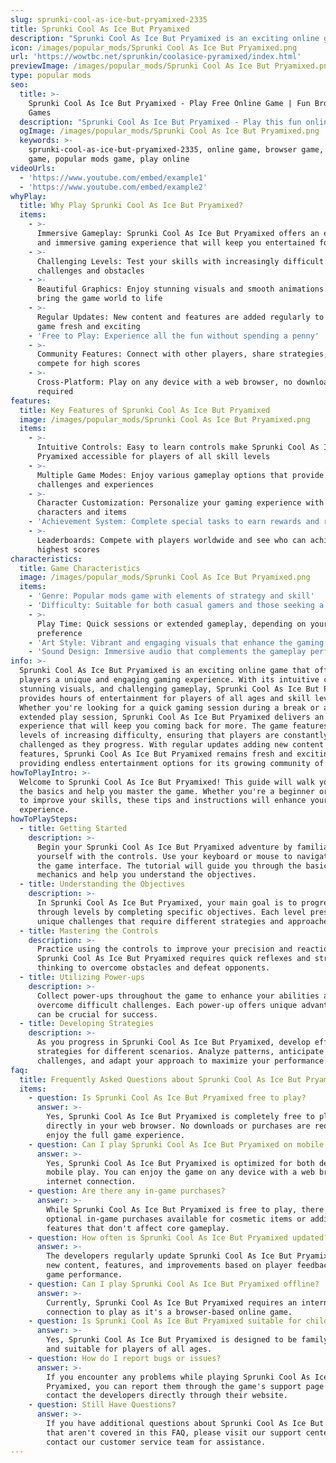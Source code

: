 ```yaml
---
slug: sprunki-cool-as-ice-but-pryamixed-2335
title: Sprunki Cool As Ice But Pryamixed
description: "Sprunki Cool As Ice But Pryamixed is an exciting online game. Play for free directly in your browser!"
icon: /images/popular_mods/Sprunki Cool As Ice But Pryamixed.png
url: 'https://wowtbc.net/sprunkin/coolasice-pyramixed/index.html'
previewImage: /images/popular_mods/Sprunki Cool As Ice But Pryamixed.png
type: popular mods
seo:
  title: >-
    Sprunki Cool As Ice But Pryamixed - Play Free Online Game | Fun Browser
    Games
  description: "Sprunki Cool As Ice But Pryamixed - Play this fun online game for free in your browser. No download required!"
  ogImage: /images/popular_mods/Sprunki Cool As Ice But Pryamixed.png
  keywords: >-
    sprunki-cool-as-ice-but-pryamixed-2335, online game, browser game, free
    game, popular mods game, play online
videoUrls:
  - 'https://www.youtube.com/embed/example1'
  - 'https://www.youtube.com/embed/example2'
whyPlay:
  title: Why Play Sprunki Cool As Ice But Pryamixed?
  items:
    - >-
      Immersive Gameplay: Sprunki Cool As Ice But Pryamixed offers an engaging
      and immersive gaming experience that will keep you entertained for hours
    - >-
      Challenging Levels: Test your skills with increasingly difficult
      challenges and obstacles
    - >-
      Beautiful Graphics: Enjoy stunning visuals and smooth animations that
      bring the game world to life
    - >-
      Regular Updates: New content and features are added regularly to keep the
      game fresh and exciting
    - 'Free to Play: Experience all the fun without spending a penny'
    - >-
      Community Features: Connect with other players, share strategies, and
      compete for high scores
    - >-
      Cross-Platform: Play on any device with a web browser, no downloads
      required
features:
  title: Key Features of Sprunki Cool As Ice But Pryamixed
  image: /images/popular_mods/Sprunki Cool As Ice But Pryamixed.png
  items:
    - >-
      Intuitive Controls: Easy to learn controls make Sprunki Cool As Ice But
      Pryamixed accessible for players of all skill levels
    - >-
      Multiple Game Modes: Enjoy various gameplay options that provide different
      challenges and experiences
    - >-
      Character Customization: Personalize your gaming experience with unique
      characters and items
    - 'Achievement System: Complete special tasks to earn rewards and recognition'
    - >-
      Leaderboards: Compete with players worldwide and see who can achieve the
      highest scores
characteristics:
  title: Game Characteristics
  image: /images/popular_mods/Sprunki Cool As Ice But Pryamixed.png
  items:
    - 'Genre: Popular mods game with elements of strategy and skill'
    - 'Difficulty: Suitable for both casual gamers and those seeking a challenge'
    - >-
      Play Time: Quick sessions or extended gameplay, depending on your
      preference
    - 'Art Style: Vibrant and engaging visuals that enhance the gaming experience'
    - 'Sound Design: Immersive audio that complements the gameplay perfectly'
info: >-
  Sprunki Cool As Ice But Pryamixed is an exciting online game that offers
  players a unique and engaging gaming experience. With its intuitive controls,
  stunning visuals, and challenging gameplay, Sprunki Cool As Ice But Pryamixed
  provides hours of entertainment for players of all ages and skill levels.
  Whether you're looking for a quick gaming session during a break or an
  extended play session, Sprunki Cool As Ice But Pryamixed delivers an immersive
  experience that will keep you coming back for more. The game features multiple
  levels of increasing difficulty, ensuring that players are constantly
  challenged as they progress. With regular updates adding new content and
  features, Sprunki Cool As Ice But Pryamixed remains fresh and exciting,
  providing endless entertainment options for its growing community of players.
howToPlayIntro: >-
  Welcome to Sprunki Cool As Ice But Pryamixed! This guide will walk you through
  the basics and help you master the game. Whether you're a beginner or looking
  to improve your skills, these tips and instructions will enhance your gaming
  experience.
howToPlaySteps:
  - title: Getting Started
    description: >-
      Begin your Sprunki Cool As Ice But Pryamixed adventure by familiarizing
      yourself with the controls. Use your keyboard or mouse to navigate through
      the game interface. The tutorial will guide you through the basic
      mechanics and help you understand the objectives.
  - title: Understanding the Objectives
    description: >-
      In Sprunki Cool As Ice But Pryamixed, your main goal is to progress
      through levels by completing specific objectives. Each level presents
      unique challenges that require different strategies and approaches.
  - title: Mastering the Controls
    description: >-
      Practice using the controls to improve your precision and reaction time.
      Sprunki Cool As Ice But Pryamixed requires quick reflexes and strategic
      thinking to overcome obstacles and defeat opponents.
  - title: Utilizing Power-ups
    description: >-
      Collect power-ups throughout the game to enhance your abilities and
      overcome difficult challenges. Each power-up offers unique advantages that
      can be crucial for success.
  - title: Developing Strategies
    description: >-
      As you progress in Sprunki Cool As Ice But Pryamixed, develop effective
      strategies for different scenarios. Analyze patterns, anticipate
      challenges, and adapt your approach to maximize your performance.
faq:
  title: Frequently Asked Questions about Sprunki Cool As Ice But Pryamixed
  items:
    - question: Is Sprunki Cool As Ice But Pryamixed free to play?
      answer: >-
        Yes, Sprunki Cool As Ice But Pryamixed is completely free to play
        directly in your web browser. No downloads or purchases are required to
        enjoy the full game experience.
    - question: Can I play Sprunki Cool As Ice But Pryamixed on mobile devices?
      answer: >-
        Yes, Sprunki Cool As Ice But Pryamixed is optimized for both desktop and
        mobile play. You can enjoy the game on any device with a web browser and
        internet connection.
    - question: Are there any in-game purchases?
      answer: >-
        While Sprunki Cool As Ice But Pryamixed is free to play, there may be
        optional in-game purchases available for cosmetic items or additional
        features that don't affect core gameplay.
    - question: How often is Sprunki Cool As Ice But Pryamixed updated?
      answer: >-
        The developers regularly update Sprunki Cool As Ice But Pryamixed with
        new content, features, and improvements based on player feedback and
        game performance.
    - question: Can I play Sprunki Cool As Ice But Pryamixed offline?
      answer: >-
        Currently, Sprunki Cool As Ice But Pryamixed requires an internet
        connection to play as it's a browser-based online game.
    - question: Is Sprunki Cool As Ice But Pryamixed suitable for children?
      answer: >-
        Yes, Sprunki Cool As Ice But Pryamixed is designed to be family-friendly
        and suitable for players of all ages.
    - question: How do I report bugs or issues?
      answer: >-
        If you encounter any problems while playing Sprunki Cool As Ice But
        Pryamixed, you can report them through the game's support page or
        contact the developers directly through their website.
    - question: Still Have Questions?
      answer: >-
        If you have additional questions about Sprunki Cool As Ice But Pryamixed
        that aren't covered in this FAQ, please visit our support center or
        contact our customer service team for assistance.
---
```


